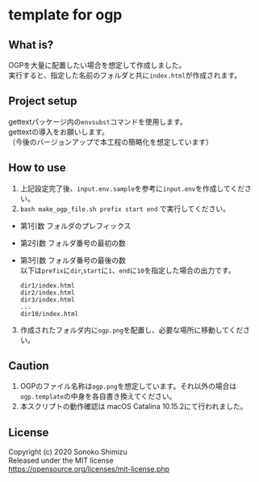 # template for ogp

## What is?
OGPを大量に配置したい場合を想定して作成しました。  
実行すると、指定した名前のフォルダと共に`index.html`が作成されます。

## Project setup

gettextパッケージ内の`envsubst`コマンドを使用します。  
gettextの導入をお願いします。  
（今後のバージョンアップで本工程の簡略化を想定しています）

## How to use
1. 上記設定完了後、`input.env.sample`を参考に`input.env`を作成してください。
2. `bash make_ogp_file.sh prefix start end` で実行してください。
  - 第1引数 フォルダのプレフィックス
  - 第2引数 フォルダ番号の最初の数
  - 第3引数 フォルダ番号の最後の数  
    以下は`prefix`に`dir`,`start`に`1`、`end`に`10`を指定した場合の出力です。

    ```
    dir1/index.html
    dir2/index.html
    dir3/index.html
    ...
    dir10/index.html
    ```
3. 作成されたフォルダ内に`ogp.png`を配置し、必要な場所に移動してください。

## Caution
1. OGPのファイル名称は`ogp.png`を想定しています。それ以外の場合は`ogp.template`の中身を各自書き換えてください。
2. 本スクリプトの動作確認は macOS Catalina 10.15.2にて行われました。

## License
Copyright (c) 2020 Sonoko Shimizu  
Released under the MIT license  
https://opensource.org/licenses/mit-license.php
